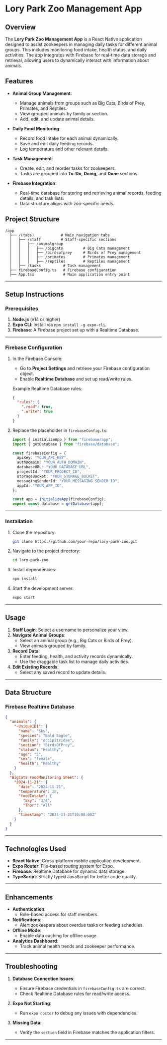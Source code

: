 
# Lory Park Zoo Management App

## Overview

The **Lory Park Zoo Management App** is a React Native application designed to assist zookeepers in managing daily tasks for different animal groups. This includes monitoring food intake, health status, and daily activities. The app integrates with Firebase for real-time data storage and retrieval, allowing users to dynamically interact with information about animals.

## Features

- **Animal Group Management**:
  - Manage animals from groups such as Big Cats, Birds of Prey, Primates, and Reptiles.
  - View grouped animals by family or section.
  - Add, edit, and update animal details.

- **Daily Food Monitoring**:
  - Record food intake for each animal dynamically.
  - Save and edit daily feeding records.
  - Log temperature and other relevant details.

- **Task Management**:
  - Create, edit, and reorder tasks for zookeepers.
  - Tasks are grouped into **To-Do**, **Doing**, and **Done** sections.

- **Firebase Integration**:
  - Real-time database for storing and retrieving animal records, feeding details, and task lists.
  - Data structure aligns with zoo-specific needs.

## Project Structure

```
/app
  ├── /(tabs)            # Main navigation tabs
  │   ├── /staff         # Staff-specific sections
  │   │   ├── /animalgroup
  │   │   │   ├── /bigcats         # Big Cats management
  │   │   │   ├── /birdsofprey     # Birds of Prey management
  │   │   │   ├── /primates        # Primates management
  │   │   │   ├── /reptiles        # Reptiles management
  │   ├── /tasks          # Task management
  ├── firebaseConfig.ts   # Firebase configuration
  ├── App.tsx             # Main application entry point
```

---

## Setup Instructions

### Prerequisites

1. **Node.js** (v14 or higher)
2. **Expo CLI**: Install via `npm install -g expo-cli`.
3. **Firebase**: A Firebase project set up with a Realtime Database.

---

### Firebase Configuration

1. In the Firebase Console:
   - Go to **Project Settings** and retrieve your Firebase configuration object.
   - Enable **Realtime Database** and set up read/write rules.

   Example Realtime Database rules:
   ```json
   {
     "rules": {
       ".read": true,
       ".write": true
     }
   }
   ```

2. Replace the placeholder in `firebaseConfig.ts`:
   ```typescript
   import { initializeApp } from "firebase/app";
   import { getDatabase } from "firebase/database";

   const firebaseConfig = {
     apiKey: "YOUR_API_KEY",
     authDomain: "YOUR_AUTH_DOMAIN",
     databaseURL: "YOUR_DATABASE_URL",
     projectId: "YOUR_PROJECT_ID",
     storageBucket: "YOUR_STORAGE_BUCKET",
     messagingSenderId: "YOUR_MESSAGING_SENDER_ID",
     appId: "YOUR_APP_ID",
   };

   const app = initializeApp(firebaseConfig);
   export const database = getDatabase(app);
   ```

---

### Installation

1. Clone the repository:
   ```bash
   git clone https://github.com/your-repo/lory-park-zoo.git
   ```

2. Navigate to the project directory:
   ```bash
   cd lory-park-zoo
   ```

3. Install dependencies:
   ```bash
   npm install
   ```

4. Start the development server:
   ```bash
   expo start
   ```

---

## Usage

1. **Staff Login**: Select a username to personalize your view.
2. **Navigate Animal Groups**:
   - Select an animal group (e.g., Big Cats or Birds of Prey).
   - View animals grouped by family.
3. **Record Data**:
   - Enter feeding, health, and activity records dynamically.
   - Use the draggable task list to manage daily activities.
4. **Edit Existing Records**:
   - Select any saved record to update details.

---

## Data Structure

### Firebase Realtime Database

```json
{
  "animals": {
    "-UniqueID1": {
      "name": "Sky",
      "species": "Bald Eagle",
      "family": "Accipitridae",
      "section": "BirdsOfPrey",
      "status": "Healthy",
      "age": "5",
      "sex": "female",
      "health": "Healthy"
    }
  },
  "BigCats FoodMonitoring Sheet": {
    "2024-11-21": {
      "date": "2024-11-21",
      "temperature": 28,
      "foodIntake": {
        "Sky": "3/4",
        "Thor": "All"
      },
      "timestamp": "2024-11-21T10:00:00Z"
    }
  }
}
```

---

## Technologies Used

- **React Native**: Cross-platform mobile application development.
- **Expo Router**: File-based routing system for Expo.
- **Firebase**: Realtime Database for dynamic data storage.
- **TypeScript**: Strictly typed JavaScript for better code quality.

---

##  Enhancements

- **Authentication**:
  - Role-based access for staff members.
- **Notifications**:
  - Alert zookeepers about overdue tasks or feeding schedules.
- **Offline Mode**:
  - Enable data caching for offline usage.
- **Analytics Dashboard**:
  - Track animal health trends and zookeeper performance.

---

## Troubleshooting

1. **Database Connection Issues**:
   - Ensure Firebase credentials in `firebaseConfig.ts` are correct.
   - Check Realtime Database rules for read/write access.

2. **Expo Not Starting**:
   - Run `expo doctor` to debug any issues with dependencies.

3. **Missing Data**:
   - Verify the `section` field in Firebase matches the application filters.

---





